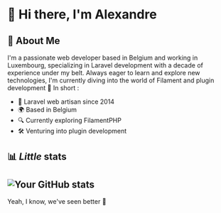 # 👋 Hi there, I'm Alexandre

## 🚀 About Me
I'm a passionate web developer based in Belgium and working in Luxembourg, specializing in Laravel development with a decade of experience under my belt. Always eager to learn and explore new technologies, I'm currently diving into the world of Filament and plugin development 🚀
In short :

- 💖 Laravel web artisan since 2014
- 🌍 Based in Belgium
- 🔍 Currently exploring FilamentPHP
- 🛠️ Venturing into plugin development


## 📊 *Little* stats
![Your GitHub stats](https://github-readme-stats.vercel.app/api?username=Devonab&show_icons=true&theme=dark)
---
Yeah, I know, we've seen better 👀
